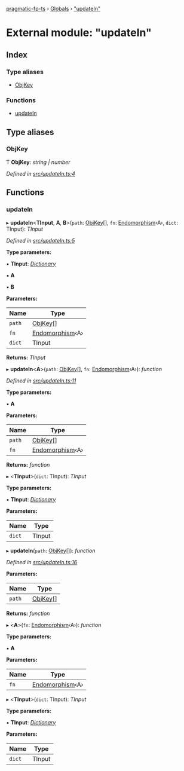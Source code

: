 [pragmatic-fp-ts](../README.md) › [Globals](../globals.md) › ["updateIn"](_updatein_.md)

# External module: "updateIn"

## Index

### Type aliases

* [ObjKey](_updatein_.md#objkey)

### Functions

* [updateIn](_updatein_.md#updatein)

## Type aliases

###  ObjKey

Ƭ **ObjKey**: *string | number*

*Defined in [src/updateIn.ts:4](https://github.com/hermann-p/pragmatic-fp-ts/blob/1e5cfe0/src/updateIn.ts#L4)*

## Functions

###  updateIn

▸ **updateIn**<**TInput**, **A**, **B**>(`path`: [ObjKey](_updatein_.md#objkey)[], `fn`: [Endomorphism](_types_.md#endomorphism)‹A›, `dict`: TInput): *TInput*

*Defined in [src/updateIn.ts:5](https://github.com/hermann-p/pragmatic-fp-ts/blob/1e5cfe0/src/updateIn.ts#L5)*

**Type parameters:**

▪ **TInput**: *[Dictionary](_types_.md#dictionary)*

▪ **A**

▪ **B**

**Parameters:**

Name | Type |
------ | ------ |
`path` | [ObjKey](_updatein_.md#objkey)[] |
`fn` | [Endomorphism](_types_.md#endomorphism)‹A› |
`dict` | TInput |

**Returns:** *TInput*

▸ **updateIn**<**A**>(`path`: [ObjKey](_updatein_.md#objkey)[], `fn`: [Endomorphism](_types_.md#endomorphism)‹A›): *function*

*Defined in [src/updateIn.ts:11](https://github.com/hermann-p/pragmatic-fp-ts/blob/1e5cfe0/src/updateIn.ts#L11)*

**Type parameters:**

▪ **A**

**Parameters:**

Name | Type |
------ | ------ |
`path` | [ObjKey](_updatein_.md#objkey)[] |
`fn` | [Endomorphism](_types_.md#endomorphism)‹A› |

**Returns:** *function*

▸ <**TInput**>(`dict`: TInput): *TInput*

**Type parameters:**

▪ **TInput**: *[Dictionary](_types_.md#dictionary)*

**Parameters:**

Name | Type |
------ | ------ |
`dict` | TInput |

▸ **updateIn**(`path`: [ObjKey](_updatein_.md#objkey)[]): *function*

*Defined in [src/updateIn.ts:16](https://github.com/hermann-p/pragmatic-fp-ts/blob/1e5cfe0/src/updateIn.ts#L16)*

**Parameters:**

Name | Type |
------ | ------ |
`path` | [ObjKey](_updatein_.md#objkey)[] |

**Returns:** *function*

▸ <**A**>(`fn`: [Endomorphism](_types_.md#endomorphism)‹A›): *function*

**Type parameters:**

▪ **A**

**Parameters:**

Name | Type |
------ | ------ |
`fn` | [Endomorphism](_types_.md#endomorphism)‹A› |

▸ <**TInput**>(`dict`: TInput): *TInput*

**Type parameters:**

▪ **TInput**: *[Dictionary](_types_.md#dictionary)*

**Parameters:**

Name | Type |
------ | ------ |
`dict` | TInput |
